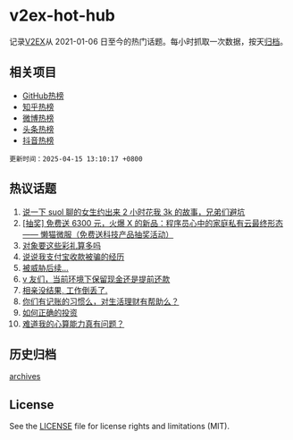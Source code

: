 # v2ex-hot-hub

 记录[V2EX](https://www.v2ex.com/)从 2021-01-06 日至今的热门话题。每小时抓取一次数据，按天[归档](archives)。
 
 ## 相关项目

- [GitHub热榜](https://github.com/snaildev/github-hot-hub)
- [知乎热榜](https://github.com/snaildev/zhihu-hot-hub)
- [微博热榜](https://github.com/snaildev/weibo-hot-hub)
- [头条热榜](https://github.com/snaildev/toutiao-hot-hub)
- [抖音热榜](https://github.com/snaildev/douyin-hot-hub)


 `更新时间：2025-04-15 13:10:17 +0800`

## 热议话题

1. [说一下 suol 聊的女生约出来 2 小时花我 3k 的故事，兄弟们避坑](https://www.v2ex.com/t/1125325)
1. [[抽奖] 免费送 6300 元，火爆 X 的新品：程序员心中的家庭私有云最终形态 —— 懒猫微服（免费送科技产品抽奖活动）](https://www.v2ex.com/t/1125323)
1. [对象要这些彩礼算多吗](https://www.v2ex.com/t/1125455)
1. [说说我支付宝收款被骗的经历](https://www.v2ex.com/t/1125306)
1. [被威胁后续...](https://www.v2ex.com/t/1125332)
1. [v 友们，当前环境下保留现金还是提前还款](https://www.v2ex.com/t/1125483)
1. [相亲没结果, 工作倒丢了.](https://www.v2ex.com/t/1125521)
1. [你们有记账的习惯么，对生活理财有帮助么？](https://www.v2ex.com/t/1125507)
1. [如何正确的投资](https://www.v2ex.com/t/1125365)
1. [难道我的心算能力真有问题？](https://www.v2ex.com/t/1125305)

## 历史归档

[archives](archives)

## License

See the [LICENSE](LICENSE) file for license rights and limitations (MIT).
